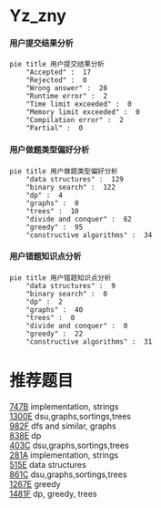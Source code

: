 # Yz_zny

<!-- tabs:start -->



#### **用户提交结果分析**

```mermaid
pie title 用户提交结果分析
    "Accepted" :  17
    "Rejected" :  0
    "Wrong answer" :  28
    "Runtime error" :  2
    "Time limit exceeded" :  0
    "Memory limit exceeded" :  0
    "Compilation error" :  2
    "Partial" :  0
```

#### **用户做题类型偏好分析**

```mermaid
pie title 用户做题类型偏好分析
    "data structures" :  129
    "binary search" :  122
    "dp" :  4
    "graphs" :  0
    "trees" :  10
    "divide and conquer" :  62
    "greedy" :  95
    "constructive algorithms" :  34
```
#### **用户错题知识点分析**

```mermaid
pie title 用户错题知识点分析
    "data structures" :  9
    "binary search" :  0
    "dp" :  2
    "graphs" :  40
    "trees" :  0
    "divide and conquer" :  0
    "greedy" :  22
    "constructive algorithms" :  31
```



<!-- tabs:end -->
# 推荐题目
[747B](https://codeforces.com/contest/747/problem/B)		implementation,
                        strings		  
[1300E](https://codeforces.com/contest/1300/problem/E)		dsu,graphs,sortings,trees		  
[982F](https://codeforces.com/contest/982/problem/F)		dfs and similar,
                        graphs		  
[838E](https://codeforces.com/contest/838/problem/E)		dp		  
[403C](https://codeforces.com/contest/403/problem/C)		dsu,graphs,sortings,trees		  
[281A](https://codeforces.com/contest/281/problem/A)		implementation,
                        strings		  
[515E](https://codeforces.com/contest/515/problem/E)		data structures		  
[861C](https://codeforces.com/contest/861/problem/C)		dsu,graphs,sortings,trees		  
[1267E](https://codeforces.com/contest/1267/problem/E)		greedy		  
[1481F](https://codeforces.com/contest/1481/problem/F)		dp,
                        greedy,
                        trees		  
